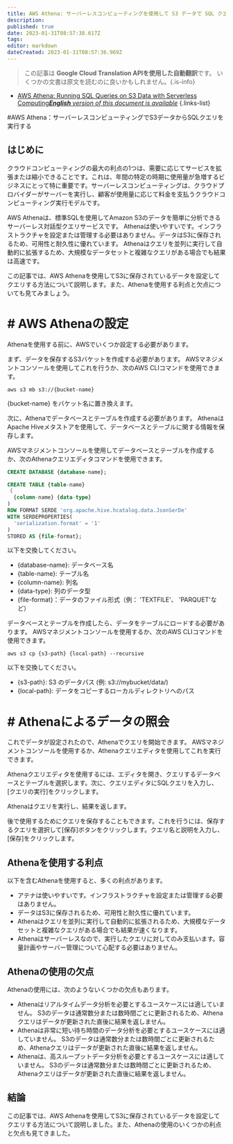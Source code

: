 ```yaml
---
title: AWS Athena: サーバーレスコンピューティングを使用して S3 データで SQL クエリを実行する
description: 
published: true
date: 2023-01-31T08:57:38.617Z
tags: 
editor: markdown
dateCreated: 2023-01-31T08:57:36.969Z
---
```


> この記事は **Google Cloud Translation APIを使用した自動翻訳**です。
いくつかの文書は原文を読むのに良いかもしれません。{.is-info}

- [AWS Athena: Running SQL Queries on S3 Data with Serverless Computing***English** version of this document is available*](/en/Knowledge-base/Cloud/aws-athena-running-sql-queries-on-s3-data-with-serverless-computing)
{.links-list}
 

#AWS Athena：サーバーレスコンピューティングでS3データからSQLクエリを実行する

## はじめに

クラウドコンピューティングの最大の利点の1つは、需要に応じてサービスを拡張または縮小できることです。これは、年間の特定の時期に使用量が急増するビジネスにとって特に重要です。サーバーレスコンピューティングは、クラウドプロバイダーがサーバーを実行し、顧客が使用量に応じて料金を支払うクラウドコンピューティング実行モデルです。

AWS Athenaは、標準SQLを使用してAmazon S3のデータを簡単に分析できるサーバーレス対話型クエリサービスです。 Athenaは使いやすいです。インフラストラクチャを設定または管理する必要はありません。データはS3に保存されるため、可用性と耐久性に優れています。 Athenaはクエリを並列に実行して自動的に拡張するため、大規模なデータセットと複雑なクエリがある場合でも結果は高速です。

この記事では、AWS Athenaを使用してS3に保存されているデータを設定してクエリする方法について説明します。また、Athenaを使用する利点と欠点についても見てみましょう。

# # AWS Athenaの設定

Athenaを使用する前に、AWSでいくつか設定する必要があります。

まず、データを保存するS3バケットを作成する必要があります。 AWSマネジメントコンソールを使用してこれを行うか、次のAWS CLIコマンドを使用できます。

```
aws s3 mb s3://{bucket-name}
```

{bucket-name} をバケット名に置き換えます。

次に、Athenaでデータベースとテーブルを作成する必要があります。 AthenaはApache Hiveメタストアを使用して、データベースとテーブルに関する情報を保存します。

AWSマネジメントコンソールを使用してデータベースとテーブルを作成するか、次のAthenaクエリエディタコマンドを使用できます。

```sql
CREATE DATABASE {database-name};

CREATE TABLE {table-name}
（
  {column-name} {data-type}
)
ROW FORMAT SERDE 'org.apache.hive.hcatalog.data.JsonSerDe'
WITH SERDEPROPERTIES(
  'serialization.format' = '1'
)
STORED AS {file-format};
```

以下を交換してください。

- {database-name}: データベース名
- {table-name}: テーブル名
- {column-name}: 列名
- {data-type}: 列のデータ型
- {file-format}：データのファイル形式（例： 'TEXTFILE'、 'PARQUET'など）

データベースとテーブルを作成したら、データをテーブルにロードする必要があります。 AWSマネジメントコンソールを使用するか、次のAWS CLIコマンドを使用できます。

```
aws s3 cp {s3-path} {local-path} --recursive
```

以下を交換してください。

- {s3-path}: S3 のデータパス (例: s3://mybucket/data/)
- {local-path}: データをコピーするローカルディレクトリへのパス

# # Athenaによるデータの照会

これでデータが設定されたので、Athenaでクエリを開始できます。 AWSマネジメントコンソールを使用するか、Athenaクエリエディタを使用してこれを実行できます。

Athenaクエリエディタを使用するには、エディタを開き、クエリするデータベースとテーブルを選択します。次に、クエリエディタにSQLクエリを入力し、[クエリの実行]をクリックします。

Athenaはクエリを実行し、結果を返します。

後で使用するためにクエリを保存することもできます。これを行うには、保存するクエリを選択して[保存]ボタンをクリックします。クエリ名と説明を入力し、[保存]をクリックします。

## Athenaを使用する利点

以下を含むAthenaを使用すると、多くの利点があります。

- アテナは使いやすいです。インフラストラクチャを設定または管理する必要はありません。
- データはS3に保存されるため、可用性と耐久性に優れています。
- Athenaはクエリを並列に実行して自動的に拡張されるため、大規模なデータセットと複雑なクエリがある場合でも結果が速くなります。
- Athenaはサーバーレスなので、実行したクエリに対してのみ支払います。容量計画やサーバー管理について心配する必要はありません。

## Athenaの使用の欠点

Athenaの使用には、次のようないくつかの欠点もあります。

- Athenaはリアルタイムデータ分析を必要とするユースケースには適していません。 S3のデータは通常数分または数時間ごとに更新されるため、Athenaクエリはデータが更新された直後に結果を返しません。
- Athenaは非常に短い待ち時間のデータ分析を必要とするユースケースには適していません。 S3のデータは通常数分または数時間ごとに更新されるため、Athenaクエリはデータが更新された直後に結果を返しません。
- Athenaは、高スループットデータ分析を必要とするユースケースには適していません。 S3のデータは通常数分または数時間ごとに更新されるため、Athenaクエリはデータが更新された直後に結果を返しません。

## 結論

この記事では、AWS Athenaを使用してS3に保存されているデータを設定してクエリする方法について説明しました。また、Athenaの使用のいくつかの利点と欠点も見てきました。